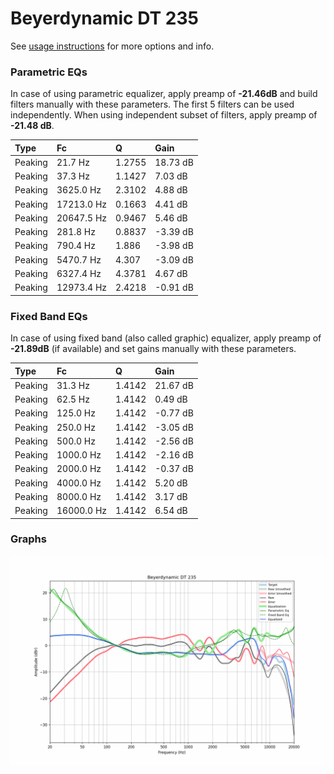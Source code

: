 # Beyerdynamic DT 235
See [usage instructions](https://github.com/jaakkopasanen/AutoEq#usage) for more options and info.

### Parametric EQs
In case of using parametric equalizer, apply preamp of **-21.46dB** and build filters manually
with these parameters. The first 5 filters can be used independently.
When using independent subset of filters, apply preamp of **-21.48 dB**.

| Type    | Fc         |      Q | Gain     |
|:--------|:-----------|:-------|:---------|
| Peaking | 21.7 Hz    | 1.2755 | 18.73 dB |
| Peaking | 37.3 Hz    | 1.1427 | 7.03 dB  |
| Peaking | 3625.0 Hz  | 2.3102 | 4.88 dB  |
| Peaking | 17213.0 Hz | 0.1663 | 4.41 dB  |
| Peaking | 20647.5 Hz | 0.9467 | 5.46 dB  |
| Peaking | 281.8 Hz   | 0.8837 | -3.39 dB |
| Peaking | 790.4 Hz   | 1.886  | -3.98 dB |
| Peaking | 5470.7 Hz  | 4.307  | -3.09 dB |
| Peaking | 6327.4 Hz  | 4.3781 | 4.67 dB  |
| Peaking | 12973.4 Hz | 2.4218 | -0.91 dB |

### Fixed Band EQs
In case of using fixed band (also called graphic) equalizer, apply preamp of **-21.89dB**
(if available) and set gains manually with these parameters.

| Type    | Fc         |      Q | Gain     |
|:--------|:-----------|:-------|:---------|
| Peaking | 31.3 Hz    | 1.4142 | 21.67 dB |
| Peaking | 62.5 Hz    | 1.4142 | 0.49 dB  |
| Peaking | 125.0 Hz   | 1.4142 | -0.77 dB |
| Peaking | 250.0 Hz   | 1.4142 | -3.05 dB |
| Peaking | 500.0 Hz   | 1.4142 | -2.56 dB |
| Peaking | 1000.0 Hz  | 1.4142 | -2.16 dB |
| Peaking | 2000.0 Hz  | 1.4142 | -0.37 dB |
| Peaking | 4000.0 Hz  | 1.4142 | 5.20 dB  |
| Peaking | 8000.0 Hz  | 1.4142 | 3.17 dB  |
| Peaking | 16000.0 Hz | 1.4142 | 6.54 dB  |

### Graphs
![](./Beyerdynamic%20DT%20235.png)